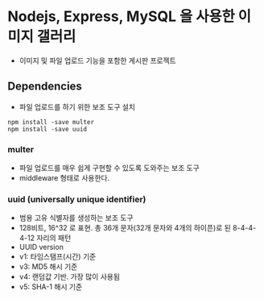 # Nodejs, Express, MySQL 을 사용한 이미지 갤러리

- 이미지 및 파일 업로드 기능을 포함한 게시판 프로젝트

## Dependencies

- 파일 업로드를 하기 위한 보조 도구 설치

```
npm install -save multer
npm install -save uuid
```

### multer

- 파일 업로드를 매우 쉽게 구현할 수 있도록 도와주는 보조 도구
- middleware 형태로 사용한다.

### uuid (universally unique identifier)

- 범용 고유 식별자를 생성하는 보조 도구
- 128비트, 16^32 로 표현. 총 36개 문자(32개 문자와 4개의 하이픈)로 된 8-4-4-4-12 자리의 패턴
- UUID version
- v1: 타임스탬프(시간) 기준
- v3: MD5 해시 기준
- v4: 랜덤값 기반. 가장 많이 사용됨
- v5: SHA-1 해시 기준
